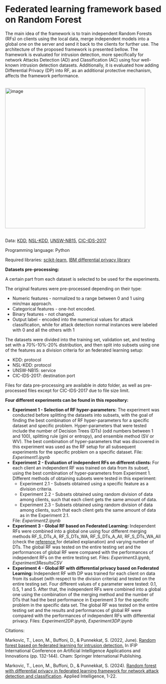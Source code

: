 # Federated learning framework based on Random Forest 


The main idea of the framework is to train independent Random Forests (RFs) on clients using the local data, merge independent models into a global one on the server and send it back to the clients for further use. The architecture of the proposed framework is presented bellow. The framework is evaluated for intrusion detection, more specifically for network Attacks Detection (AD) and Classification (AC) using four well-known intrusion detection datasets.  Additionally, it is evaluated how adding Differential Privacy (DP) into RF, as an additional protective mechanism, affects the framework performance. 

</br>
<img width="452" alt="image" src="https://github.com/vujicictijana/RF_FL/assets/9281983/199a21ff-642a-4548-ba72-f533c01fca3c">

</br>
</br>

Data: <a href="https://www.unb.ca/cic/datasets/nsl.html">KDD</a>, <a href="https://www.unb.ca/cic/datasets/nsl.html">NSL-KDD</a>, <a href="https://research.unsw.edu.au/projects/unsw-nb15-dataset">UNSW-NB15</a>, <a href="https://www.unb.ca/cic/datasets/ids-2017.html">CIC-IDS-2017</a>

Programming language: Python

Required libraries: <a href="https://scikit-learn.org/stable/">scikit-learn</a>, <a href="https://github.com/IBM/differential-privacy-library">IBM differential privacy library</a>

<b>Datasets pre-processing:</b>

A certain part from each dataset is selected to be used for the experiments.

The original features were pre-processed depending on their type:
   <ul>
         <li> Numeric features - normalized to a range between 0 and 1 using min/max approach.</li>
          <li>  Categorical features - one-hot encoded.  </li> 
          <li> Binary features - not changed.  </li>
           <li> Output label - encoded into the numerical values for attack classification, while for attack detection normal instances were labeled with 0 and all the others with 1  </li>
   </ul>
   
The datasets were divided into the training set, validation set, and testing set with a 70\%-10\%-20\% distribution, and then split into subsets using one of the features as a division criteria for an federated learning setup: 
   <ul>
     <li>KDD: protocol </li>
     <li> NSL-KDD: protocol </li>
      <li> UNSW-NB15: service </li>
           <li>  CIC-IDS-2017: destination port </li>
   </ul>

Files for data pre-processing are available in <i> data </i> folder, as well as pre-processed files except for CIC-IDS-2017 due to file size limit.

<b>Four different experiments can be found in this repository:</b>
<ul>
  <li> <b>Experiment 1 - Selection of RF hyper-parameters:</b> The experiment was conducted before splitting the datasets into subsets, with the goal of finding the best combination of RF hyper-parameters for a specific dataset and specific problem. Hyper-parameters that were tested include the number of Decision Trees (DTs) (odd numbers between 1 and 100), splitting rule (gini or entropy), and ensemble method (SV or WV). The best combination of hyper-parameters that was discovered in this experiment was used as the RF setup for all subsequent experiments for the specific problem on a specific dataset. File: <i> Experiment1.ipynb </i></li>
  <li> <b>Experiment 2 -  Evaluation of independent RFs on different clients: </b> For each client an independent RF was trained on data from its subset, using the best combination of hyper-parameters from Experiment 1. Different methods of obtaining subsets were tested in this experiment:
    <ul>
         <li> Experiment 2.1 - Subsets obtained using a specific feature as a division criteria.   </li>
          <li> Experiment 2.2 - Subsets obtained using random division of data among clients, such that each client gets the same amount of data.  </li>
          <li> Experiment 2.3 - Subsets obtained using random division of data among clients, such that each client gets the same amount of data as in the Experiment 2.1.</li>
    </ul>
    File: <i> Experiment2.ipynb </i>
  <li> <b>Experiment 3 -  Global RF based on Federated Learning: </b> Independent RFs were combined into a global one using four different merging methods RF_S_DTs_A, RF_S_DTs_WA, RF_S_DTs_A_All, RF_S_DTs_WA_All (check the <a href="https://drive.google.com/file/d/1E0BgUdOfqnj9UOrbwW4kRcRex4EFntNa/view"> reference </a> for detailed explanation) and varying number of DTs. The global RF was tested on the entire testing set and the performances of global RF were compared with the performances of independent RFs on the entire testing set. Files: <i> Experiment3.ipynb, Experiment3ResultsCSV</i></li>
  <li>  <b>Experiment 4 -  Global RF with differential privacy based on Federated Learning: </b> Independent RF with DP was trained for each client on data from its subset (with respect to the division criteria) and tested on the entire testing set. Four different values of  &epsilon; parameter were tested: 0.1, 0.5, 1 and 5. After that, the 
    independent RFs were combined into a global one using the combination of the merging method and the number of DTs that had the best performance in Experiment 3 for the specific problem in the specific data set.     The global RF was tested on the entire testing set and the results and performances of global RF were compared with the performances of independent RFs with differential privacy.  Files: <i> Experiment2DP.ipynb, Experiment3DP.ipynb  </i>
</ul>


Citations:

Markovic, T., Leon, M., Buffoni, D., & Punnekkat, S. (2022, June). <a href="https://drive.google.com/file/d/1E0BgUdOfqnj9UOrbwW4kRcRex4EFntNa/view">Random forest based on federated learning for intrusion detection.</a> In IFIP International Conference on Artificial Intelligence Applications and Innovations (pp. 132-144). Cham: Springer International Publishing.

Markovic, T., Leon, M., Buffoni, D., & Punnekkat, S. (2024). <a href="https://link.springer.com/article/10.1007/s10489-024-05589-6">Random forest with differential privacy in federated learning framework for network attack detection and classification</a>. Applied Intelligence, 1-22.



